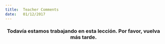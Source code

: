 ```yaml
---
title:  Teacher Comments
date:   01/12/2017
---
```


### <center>Todavía estamos trabajando en esta lección. Por favor, vuelva más tarde.</center>